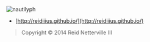 ![nautilyph](https://raw.github.com/reidiiius/reidiiius.github.io/master/images/nautilyph.PNG)

 - [http://reidiiius.github.io/](http://reidiiius.github.io/)


> Copyright &#169; 2014 Reid Netterville III

